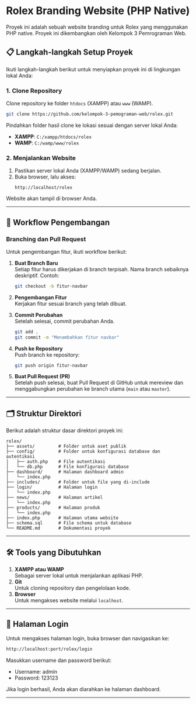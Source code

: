 # Rolex Branding Website (PHP Native)

Proyek ini adalah sebuah website branding untuk Rolex yang menggunakan PHP native. Proyek ini dikembangkan oleh Kelompok 3 Pemrograman Web.

## 📋 Langkah-langkah Setup Proyek

Ikuti langkah-langkah berikut untuk menyiapkan proyek ini di lingkungan lokal Anda:

### 1. Clone Repository

Clone repository ke folder `htdocs` (XAMPP) atau `www` (WAMP).

```bash
git clone https://github.com/kelompok-3-pemograman-web/rolex.git
```

Pindahkan folder hasil clone ke lokasi sesuai dengan server lokal Anda:

- **XAMPP**: `C:/xampp/htdocs/rolex`
- **WAMP**: `C:/wamp/www/rolex`

### 2. Menjalankan Website

1. Pastikan server lokal Anda (XAMPP/WAMP) sedang berjalan.
2. Buka browser, lalu akses:
   ```
   http://localhost/rolex
   ```

Website akan tampil di browser Anda.

---

## 🌲 Workflow Pengembangan

### Branching dan Pull Request

Untuk pengembangan fitur, ikuti workflow berikut:

1. **Buat Branch Baru**\
   Setiap fitur harus dikerjakan di branch terpisah. Nama branch sebaiknya deskriptif. Contoh:

   ```bash
   git checkout -b fitur-navbar
   ```

2. **Pengembangan Fitur**\
   Kerjakan fitur sesuai branch yang telah dibuat.

3. **Commit Perubahan**\
   Setelah selesai, commit perubahan Anda.

   ```bash
   git add .
   git commit -m "Menambahkan fitur navbar"
   ```

4. **Push ke Repository**\
   Push branch ke repository:

   ```bash
   git push origin fitur-navbar
   ```

5. **Buat Pull Request (PR)**\
   Setelah push selesai, buat Pull Request di GitHub untuk mereview dan menggabungkan perubahan ke branch utama (`main` atau `master`).

---

## 🗂 Struktur Direktori

Berikut adalah struktur dasar direktori proyek ini:

```
rolex/
├── assets/         # Folder untuk aset publik
├── config/         # Folder untuk konfigurasi database dan autentikasi
│   ├── auth.php    # File autentikasi
│   └── db.php      # File konfigurasi database
├── dashboard/      # Halaman dashboard admin
│   └── index.php
├── includes/       # Folder untuk file yang di-include
├── login/          # Halaman login
│   └── index.php
├── news/           # Halaman artikel
│   └── index.php
├── products/       # Halaman produk
│   └── index.php
├── index.php       # Halaman utama website
├── schema.sql      # File schema untuk database
└── README.md       # Dokumentasi proyek
```

---

## 🛠 Tools yang Dibutuhkan

1. **XAMPP atau WAMP**\
   Sebagai server lokal untuk menjalankan aplikasi PHP.
2. **Git**\
   Untuk cloning repository dan pengelolaan kode.
3. **Browser**\
   Untuk mengakses website melalui `localhost`.

---

## 🔐 Halaman Login
Untuk mengakses halaman login, buka browser dan navigasikan ke:

```bash
http://localhost:port/rolex/login
```

Masukkan username dan password berikut:

* Username: admin
* Password: 123123

Jika login berhasil, Anda akan diarahkan ke halaman dashboard.

---

